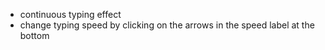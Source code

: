 - continuous typing effect
- change typing speed by clicking on the arrows in the speed label at the bottom
